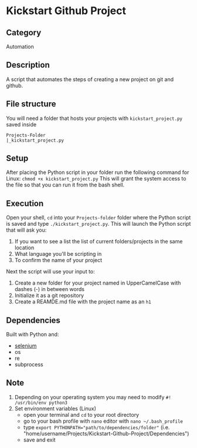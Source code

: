# Kickstart Github Project
## Category
Automation
## Description
A script that automates the steps of creating a new project on git and github.
## File structure
You will need a folder that hosts your projects with `kickstart_project.py` saved inside
```
Projects-Folder
|_kickstart_project.py
```
## Setup
After placing the Python script in your folder run the following command for Linux:
`chmod +x kickstart_project.py`
This will grant the system access to the file so that you can run it from the bash shell.
## Execution
Open your shell, `cd` into your `Projects-folder` folder where the Python script is saved and type `./kickstart_project.py`. This will launch the Python script that will ask you:
1. If you want to see a list the list of current folders/projects in the same location
2. What language you'll be scripting in
3. To confirm the name of your project

Next the script will use your input to:
1. Create a new folder for your project named in UpperCamelCase with dashes (-) in between words
2. Initialize it as a git repository
3. Create a REAMDE.md file  with the project name as an `h1`
## Dependencies
Built with Python and:
- [selenium](https://selenium-python.readthedocs.io/index.html)
- os
- re
- subprocess
## Note
1. Depending on your operating system you may need to modify `#! /usr/bin/env python3`
2. Set environment variables (Linux)
    - open your terminal and `cd` to your root directory
    - go to your bash profile with `nano` editor with `nano ~/.bash_profile`
    - type `export PYTHONPATH="path/to/dependencies/folder"` (i.e. "home/username/Projects/Kickstart-Github-Project/Dependencies")
    - save and exit